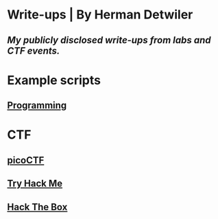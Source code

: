 # Write-ups | By Herman Detwiler
*My publicly disclosed write-ups from labs and CTF events.*
---
# Example scripts

## [Programming](https://github.com/hermh4cks/Write-ups/tree/main/Programing-Examples)

# CTF

## [picoCTF](https://github.com/hermh4cks/Write-ups/tree/main/picoCTF)

## [Try Hack Me](https://github.com/hermh4cks/Write-ups/tree/main/TryHackMe)

## [Hack The Box](https://github.com/hermh4cks/Write-ups/tree/main/Hack-The-Box)

